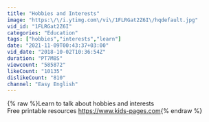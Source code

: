 ```yaml
---
title: "Hobbies and Interests"
image: "https:\/\/i.ytimg.com\/vi\/1FLRGat2Z6I\/hqdefault.jpg"
vid_id: "1FLRGat2Z6I"
categories: "Education"
tags: ["hobbies","interests","learn"]
date: "2021-11-09T00:43:37+03:00"
vid_date: "2018-10-02T10:36:54Z"
duration: "PT7M8S"
viewcount: "585872"
likeCount: "10135"
dislikeCount: "810"
channel: "Easy English"
---
```

{% raw %}Learn to talk about hobbies and interests<br />Free printable resources <a rel="nofollow" target="blank" href="https://www.kids-pages.com">https://www.kids-pages.com</a>{% endraw %}
